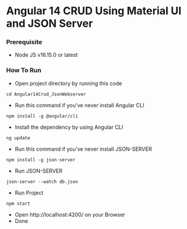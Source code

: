 # Angular 14 CRUD Using Material UI and JSON Server

### Prerequisite

* Node JS v16.15.0 or latest

### How To Run

* Open project directory by running this code
```
cd Angular14Crud_JsonWebserver
```

* Run this command if you've never install Angular CLI
```
npm install -g @angular/cli
```

* Install the dependency by using Angular CLI
```
ng update
```

* Run this command if you've never install JSON-SERVER
```
npm install -g json-server
```

* Run JSON-SERVER
```
json-server --watch db.json
```

* Run Project
```
npm start
```

* Open http://localhost:4200/ on your Browser
* Done
